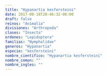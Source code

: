 ```yaml
---
title: "Hypanartia kesfersteini"
date: 2017-08-18T20:46:32-06:00
draft: false
reinos: "Animalia"
divisiones: "Arthropoda"
clases: "Insecta"
ordenes: "Lepidoptera"
familias: "Nymphalidae"
generos: "Hypanartia"
especie: "kesfersteini"
nombre_cientifico: "Hypanartia kesfersteini"
nombre_comun: ""
nombre_ingles: ""
---
```


